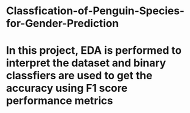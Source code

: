 # Classfication-of-Penguin-Species-for-Gender-Prediction
# In this project, EDA is performed to interpret the dataset and binary classfiers are used to get the accuracy using F1 score performance metrics
